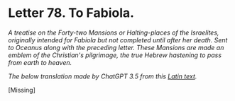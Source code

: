 <h1>Letter 78. To Fabiola.</h1>

<p><i>A treatise on the Forty-two Mansions or Halting-places of the Israelites, originally intended for Fabiola but not completed until after her death. Sent to Oceanus along with the preceding letter. These Mansions are made an emblem of the Christian's pilgrimage, the true Hebrew hastening to pass from earth to heaven.

The below translation made by ChatGPT 3.5 from this <a href='https://catholiclibrary.org/library/view?docId=Fathers-OR/PL.022.html;chunk.id=00000293'>Latin text</a>.</i></p>

[Missing]